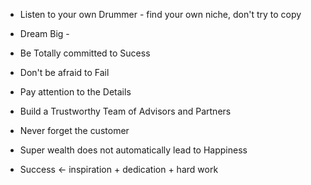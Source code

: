 - Listen to your own Drummer - find your own niche, don't try to copy
- Dream Big - 
- Be Totally committed to Sucess
- Don't be afraid to Fail
- Pay attention to the Details
- Build a Trustworthy Team of Advisors and Partners
- Never forget the customer

- Super wealth does not automatically lead to Happiness
- Success <- inspiration + dedication + hard work
